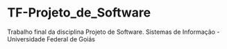 # TF-Projeto_de_Software
Trabalho final da disciplina Projeto de Software. Sistemas de Informação - Universidade Federal de Goiás
